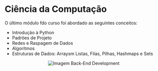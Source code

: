 # Ciência da Computação

O último módulo fdo curso foi abordado as seguintes conceitos:

* Introdução à Python
* Padrões de Projeto
* Redes e Raspagem de Dados
* Algoritmos
* Estruturas de Dados: Arraysm Listas, Filas, Pilhas, Hashmaps e Sets

<p align="center">
  <img src="https://i0.wp.com/www.codelivly.com/wp-content/uploads/2021/12/backend-developer-technical-skills-1.png?resize=950%2C605&ssl=1" alt="Imagem Back-End Development"/>
</p>
